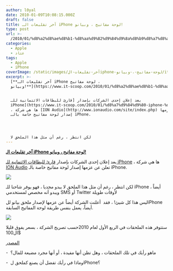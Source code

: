 ```yaml
---
author: l0yal
date: 2010-01-09T10:08:15.000Z
draft: false
title: آخر تقليعات الـ iPhone لوحة مفاتيح ، وبيانو!
type: post
url: >-
  /2010/01/%d8%a2%d8%ae%d8%b1-%d8%aa%d9%82%d9%84%d9%8a%d8%b9%d8%a7%d8%aa-%d8%a7%d9%84iphone-%d9%84%d9%88%d8%ad%d8%a9-%d9%85%d9%81%d8%a7%d8%aa%d9%8a%d8%ad-%d8%8c-%d9%88%d8%a8%d9%8a%d8%a7%d9%86%d9%88/
categories:
  - Apple
  - عتاد
tags:
  - Apple
  - iPhone
coverImage: /static/images/آخر-تقليعات-الiphone-لوحة-مفاتيح-،-وبيانو/itype_1.jpg
excerpt: >-
  [**آخر تقليعات الـ iPhone لوحة مفاتيح ،
  وبيانو!**](https://www.it-scoop.com/2010/01/%d8%a2%d8%ae%d8%b1-%d8%aa%d9%82%d9%84%d9%8a%d8%b9%d8%a7%d8%aa-%d8%a7%d9%84iphone-%d9%84%d9%88%d8%ad%d8%a9-%d9%85%d9%81%d8%a7%d8%aa%d9%8a%d8%ad-%d8%8c-%d9%88%d8%a8%d9%8a%d8%a7%d9%86%d9%88/)


  بعد إعلان إحدى الشركات بإصدار [قارئ للبطاقات الائتمانية للـ
  iPhone](https://www.it-scoop.com/2010/01/%d8%a7%d9%84%d9%80-iphone-%d9%8a%d8%b5%d8%a8%d8%ad-%d9%82%d8%a7%d8%b1%d8%a6-%d8%a8%d8%b7%d8%a7%d9%82%d8%a7%d8%aa-%d8%a7%d8%a6%d8%aa%d9%85%d8%a7%d9%86%d9%8a%d8%a9/)
  ، ها هي شركة [ION Audio](http://www.ionaudio.com/site/index.php) تعلن عن عزمها
  إصدار لوحة مفاتيح خاصة بالـ iPhone.




  لكن انتظر ، رغم أن مثل هذا الملحق لا
---
```

[**آخر تقليعات الـ iPhone لوحة مفاتيح ، وبيانو!**](https://www.it-scoop.com/2010/01/%d8%a2%d8%ae%d8%b1-%d8%aa%d9%82%d9%84%d9%8a%d8%b9%d8%a7%d8%aa-%d8%a7%d9%84iphone-%d9%84%d9%88%d8%ad%d8%a9-%d9%85%d9%81%d8%a7%d8%aa%d9%8a%d8%ad-%d8%8c-%d9%88%d8%a8%d9%8a%d8%a7%d9%86%d9%88/)

بعد إعلان إحدى الشركات بإصدار [قارئ للبطاقات الائتمانية للـ iPhone](https://www.it-scoop.com/2010/01/%d8%a7%d9%84%d9%80-iphone-%d9%8a%d8%b5%d8%a8%d8%ad-%d9%82%d8%a7%d8%b1%d8%a6-%d8%a8%d8%b7%d8%a7%d9%82%d8%a7%d8%aa-%d8%a7%d8%a6%d8%aa%d9%85%d8%a7%d9%86%d9%8a%d8%a9/) ، ها هي شركة [ION Audio](http://www.ionaudio.com/site/index.php) تعلن عن عزمها إصدار لوحة مفاتيح خاصة بالـ iPhone.

![](/static/images/آخر-تقليعات-الiphone-لوحة-مفاتيح-،-وبيانو/itype\_1.jpg)

لكن انتظر ، رغم أن مثل هذا الملحق لا يبدو مجديا ، فهو يوفر شاحنا للـ iPhone أيضاً ، ويبدو أنه مخصص لمستخدمي SMS أو Twitter لأوقات طويلة

ليس هذا كل شيئ! ، فقد  أعلنت الشركة أيضاً عن عزمها لإصدار ملحق بيانو للiPhone أيضاً، يعمل بنفس طريقة لوحة المفاتيح السابقة.

![](/static/images/آخر-تقليعات-الiphone-لوحة-مفاتيح-،-وبيانو/itype.jpg)

ستتوفر هذه الملحقات في الربع الأول لعام 2010حسب تصريح الشركة ، بسعر يفوق قليلا ال100$

[المصدر](http://mashable.com/2010/01/08/iphone-keyboard/)

\-  ماهو رأيك في تلك الملحقات ، وهل تظن أنها مفيدة ، أو أنها مجرد مضيعة للمال؟

\-  وماذا في رأيك تفضل أن يصنع كملحق لiPhone؟
